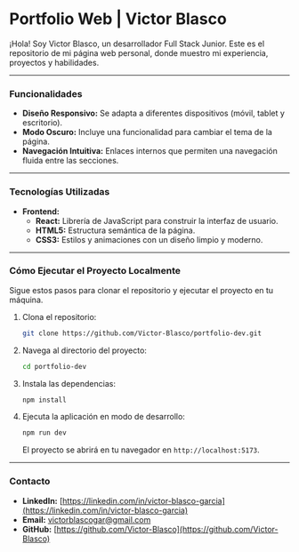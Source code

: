 # Portfolio Web | Victor Blasco

¡Hola! Soy Victor Blasco, un desarrollador Full Stack Junior. Este es el repositorio de mi página web personal, donde muestro mi experiencia, proyectos y habilidades.

---

### **Funcionalidades**
- **Diseño Responsivo:** Se adapta a diferentes dispositivos (móvil, tablet y escritorio).
- **Modo Oscuro:** Incluye una funcionalidad para cambiar el tema de la página.
- **Navegación Intuitiva:** Enlaces internos que permiten una navegación fluida entre las secciones.

---

### **Tecnologías Utilizadas**
* **Frontend:**
    * **React:** Librería de JavaScript para construir la interfaz de usuario.
    * **HTML5:** Estructura semántica de la página.
    * **CSS3:** Estilos y animaciones con un diseño limpio y moderno.

---

### **Cómo Ejecutar el Proyecto Localmente**
Sigue estos pasos para clonar el repositorio y ejecutar el proyecto en tu máquina.

1.  Clona el repositorio:
    ```bash
    git clone https://github.com/Victor-Blasco/portfolio-dev.git
    ```

2.  Navega al directorio del proyecto:
    ```bash
    cd portfolio-dev
    ```

3.  Instala las dependencias:
    ```bash
    npm install
    ```

4.  Ejecuta la aplicación en modo de desarrollo:
    ```bash
    npm run dev
    ```
    El proyecto se abrirá en tu navegador en `http://localhost:5173`.

---

### **Contacto**
- **LinkedIn:** [https://linkedin.com/in/victor-blasco-garcia](https://linkedin.com/in/victor-blasco-garcia)
- **Email:** victorblascogar@gmail.com
- **GitHub:** [https://github.com/Victor-Blasco](https://github.com/Victor-Blasco)